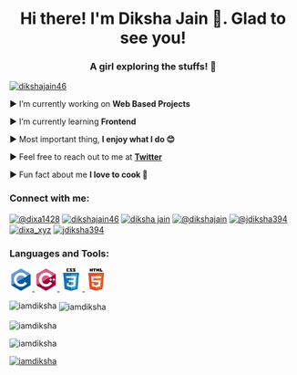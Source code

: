 <h1 align="center">Hi there! I'm Diksha Jain 👋. Glad to see you!</h1>
<h3 align="center">A girl exploring the stuffs! 🙌</h3>

<p align="left"> <a href="https://twitter.com/dikshajain46" target="blank"><img src="https://img.shields.io/twitter/follow/dikshajain46?logo=twitter&style=for-the-badge" alt="dikshajain46" /></a> </p>

 ▶ I’m currently working on **Web Based Projects**

 ▶ I’m currently learning **Frontend**

 ▶ Most important thing, **I enjoy what I do 😊**

 ▶ Feel free to reach out to me at <a href="https://twitter.com/dikshaJain46">**Twitter**</a>

 ▶ Fun fact about me **I love to cook 🙌**

<h3 align="left">Connect with me:</h3>
<p align="left">
<a href="https://codepen.io/@dixa1428" target="blank"><img align="center" src="https://raw.githubusercontent.com/rahuldkjain/github-profile-readme-generator/master/src/images/icons/Social/codepen.svg" alt="@dixa1428" height="30" width="40" /></a>
<a href="https://twitter.com/dikshajain46" target="blank"><img align="center" src="https://raw.githubusercontent.com/rahuldkjain/github-profile-readme-generator/master/src/images/icons/Social/twitter.svg" alt="dikshajain46" height="30" width="40" /></a>
<a href="https://linkedin.com/in/diksha jain" target="blank"><img align="center" src="https://raw.githubusercontent.com/rahuldkjain/github-profile-readme-generator/master/src/images/icons/Social/linked-in-alt.svg" alt="diksha jain" height="30" width="40" /></a>
<a href="https://hashnode.com/@dikshajain" target="blank"><img align="center" src="https://raw.githubusercontent.com/rahuldkjain/github-profile-readme-generator/master/src/images/icons/Social/hashnode.svg" alt="@dikshajain" height="30" width="40" /></a>
<a href="https://www.hackerrank.com/@jdiksha394" target="blank"><img align="center" src="https://raw.githubusercontent.com/rahuldkjain/github-profile-readme-generator/master/src/images/icons/Social/hackerrank.svg" alt="@jdiksha394" height="30" width="40" /></a>
<a href="https://www.leetcode.com/dixa_xyz" target="blank"><img align="center" src="https://raw.githubusercontent.com/rahuldkjain/github-profile-readme-generator/master/src/images/icons/Social/leet-code.svg" alt="dixa_xyz" height="30" width="40" /></a>
<a href="https://auth.geeksforgeeks.org/user/jdiksha394" target="blank"><img align="center" src="https://raw.githubusercontent.com/rahuldkjain/github-profile-readme-generator/master/src/images/icons/Social/geeks-for-geeks.svg" alt="jdiksha394" height="30" width="40" /></a>
</p>

<h3 align="left">Languages and Tools:</h3>
<p align="left"> <a href="https://www.cprogramming.com/" target="_blank" rel="noreferrer"> <img src="https://raw.githubusercontent.com/devicons/devicon/master/icons/c/c-original.svg" alt="c" width="40" height="40"/> </a> <a href="https://www.w3schools.com/cpp/" target="_blank" rel="noreferrer"> <img src="https://raw.githubusercontent.com/devicons/devicon/master/icons/cplusplus/cplusplus-original.svg" alt="cplusplus" width="40" height="40"/> </a> <a href="https://www.w3schools.com/css/" target="_blank" rel="noreferrer"> <img src="https://raw.githubusercontent.com/devicons/devicon/master/icons/css3/css3-original-wordmark.svg" alt="css3" width="40" height="40"/> </a> <a href="https://www.w3.org/html/" target="_blank" rel="noreferrer"> <img src="https://raw.githubusercontent.com/devicons/devicon/master/icons/html5/html5-original-wordmark.svg" alt="html5" width="40" height="40"/> </a> </p>

<p><img align="left" src="https://github-readme-stats.vercel.app/api/top-langs?username=iamdiksha&show_icons=true&locale=en&layout=compact" alt="iamdiksha" /></p>

<p>&nbsp;<img align="center" src="https://github-readme-stats.vercel.app/api?username=iamdiksha&show_icons=true&locale=en" alt="iamdiksha" /></p>

<p><img align="center" src="https://github-readme-streak-stats.herokuapp.com/?user=iamdiksha&" alt="iamdiksha" /></p>

<p align="left"> <img src="https://komarev.com/ghpvc/?username=iamdiksha&label=Profile%20views&color=0e75b6&style=flat" alt="iamdiksha" /> </p>

<p align="left"> <a href="https://github.com/ryo-ma/github-profile-trophy"><img src="https://github-profile-trophy.vercel.app/?username=iamdiksha" alt="iamdiksha" /></a> </p>
